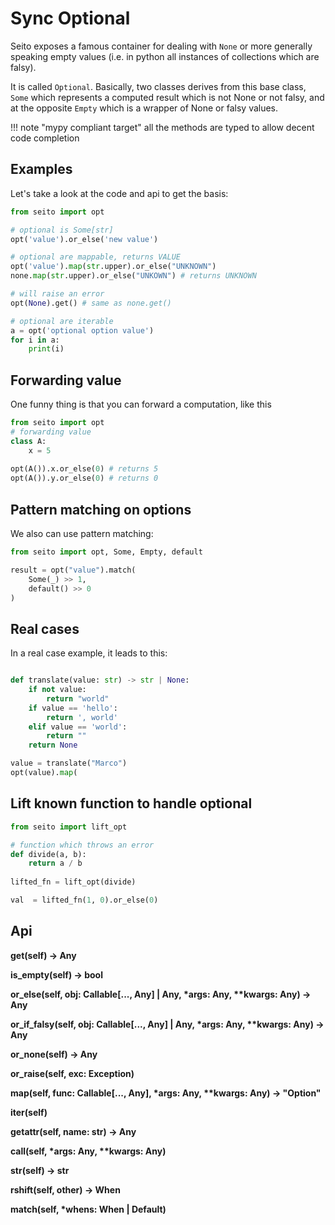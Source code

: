 # Sync Optional

Seito exposes a famous container for dealing with `None` or more generally speaking
empty values (i.e. in python all instances of collections which are falsy).

It is called `Optional`. Basically, two classes derives from this base class, `Some`
which represents a computed result which is not None or not falsy, and at the opposite
`Empty` which is a wrapper of None or falsy values.

!!! note "mypy compliant target"
    all the methods are typed to allow decent code completion

## Examples

Let's take a look at the code and api to get the basis:

```py linenums="1"
from seito import opt

# optional is Some[str]
opt('value').or_else('new value')

# optional are mappable, returns VALUE
opt('value').map(str.upper).or_else("UNKNOWN")
none.map(str.upper).or_else("UNKOWN") # returns UNKNOWN

# will raise an error
opt(None).get() # same as none.get()

# optional are iterable
a = opt('optional option value')
for i in a: 
    print(i)
```

## Forwarding value
One funny thing is that you can forward a computation, like this

```py linenums="1"
from seito import opt
# forwarding value
class A:
    x = 5
        
opt(A()).x.or_else(0) # returns 5
opt(A()).y.or_else(0) # returns 0
```

## Pattern matching on options
We also can use pattern matching:

```python linenums="1"
from seito import opt, Some, Empty, default

result = opt("value").match(
    Some(_) >> 1,
    default() >> 0
)
```

## Real cases
In a real case example, it leads to this:

```py linenums="1"

def translate(value: str) -> str | None:
    if not value:
        return "world"
    if value == 'hello':
        return ', world'
    elif value == 'world':
        return ""
    return None

value = translate("Marco")
opt(value).map(
```

## Lift known function to handle optional

```python linenums="1"
from seito import lift_opt

# function which throws an error
def divide(a, b):
    return a / b
    
lifted_fn = lift_opt(divide)

val  = lifted_fn(1, 0).or_else(0)
```




## Api

**get(self) -> Any**

**is_empty(self) -> bool**

**or_else(self, obj: Callable[..., Any] | Any, \*args: Any, \*\*kwargs: Any) -> Any**

**or_if_falsy(self, obj: Callable[..., Any] | Any, \*args: Any, \*\*kwargs: Any) -> Any**

**or_none(self) -> Any**

**or_raise(self, exc: Exception)**

**map(self, func: Callable[..., Any], \*args: Any, \*\*kwargs: Any) -> "Option"**

**__iter__(self)**

**__getattr__(self, name: str) -> Any**

**__call__(self, \*args: Any, \*\*kwargs: Any)**

**__str__(self) -> str**

**__rshift__(self, other) -> When**

**match(self, \*whens: When | Default)**